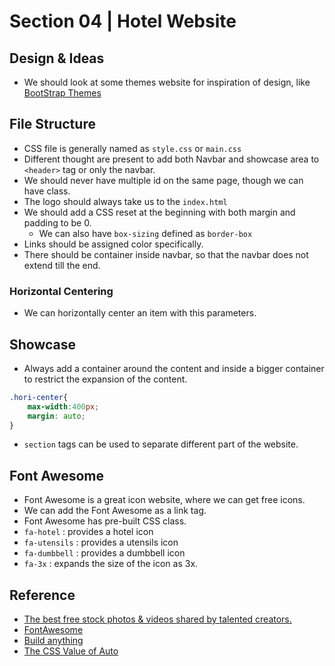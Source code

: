# Section 04 | Hotel Website #

## Design & Ideas ##

* We should look at some themes website for inspiration of design, like [BootStrap Themes](https://themes.getbootstrap.com/)


## File Structure  ##
* CSS file is generally named as `style.css` or `main.css`
* Different thought are present to add both Navbar and showcase area to `<header>` tag or only the navbar.
* We should never have multiple id on the same page, though we can have class.
* The logo should always take us to the `index.html`
* We should add a CSS reset at the beginning with both margin and padding to be 0.
    * We can also have `box-sizing` defined as `border-box`
* Links should be assigned color specifically.
* There should be container inside navbar, so that the navbar does not extend till the end.

### Horizontal Centering ###
* We can horizontally center an item with this parameters.

## Showcase ##
* Always add a container around the content and inside a bigger container to restrict the expansion of the content.

````css
.hori-center{
    max-width:400px;
    margin: auto;
}
````

* `section` tags can be used to separate different part of the website.


## Font Awesome ##
* Font Awesome is a great icon website, where we can get free icons.
* We can add the Font Awesome as a link tag.
* Font Awesome has pre-built CSS class.
* `fa-hotel` : provides a hotel icon
* `fa-utensils` : provides a utensils icon
* `fa-dumbbell` : provides a dumbbell icon
* `fa-3x` : expands the size of the icon as 3x.

## Reference ##
* [The best free stock photos & videos shared by talented creators.](https://www.pexels.com/)
* [FontAwesome](https://fontawesome.com/)
* [Build anything ](https://themes.getbootstrap.com/)
* [The CSS Value of Auto ](https://www.youtube.com/watch?v=1vl3LrEwqpE)